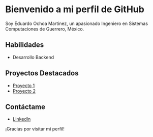 # Bienvenido a mi perfil de GitHub

Soy Eduardo Ochoa Martinez, un apasionado Ingeniero en Sistemas Computaciones de Guerrero, México.

## Habilidades
- Desarrollo Backend

## Proyectos Destacados
- [Proyecto 1](enlace)
- [Proyecto 2](enlace)

## Contáctame
- [LinkedIn](https://www.linkedin.com/in/isc-lalo-ochoam/)

¡Gracias por visitar mi perfil!